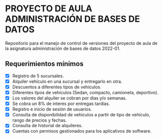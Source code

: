 # PROYECTO DE AULA ADMINISTRACIÓN DE BASES DE DATOS

Repositorio para el manejo de control de versiones del proyecto de aula de la asignatura administración de bases de datos 2022-01. 

## Requerimientos mínimos

- [x] Registro de 5 sucursales.
- [x] Alquiler vehículo en una sucursal y entregarlo en otra.  
- [x] Descuentos a diferentes tipos de vehículos.
- [x] Diferentes tipos de vehículos (Sedan, compacto, camioneta, deportivo).
- [x] Los valores del alquiler se cobran por dias y/o semanas.
- [x] Se cobra un 8% de interes por entregas tardías.
- [x] Registro e inicio de sesión de usuarios.
- [x] Consulta de disponibilidad de vehiculos a partir de tipo de vehículo, rango de precios y fechas.
- [x] Consulta de historial de alquileres. 
- [x] Cuentas con permisos gestionados para los aplicativos de software.
